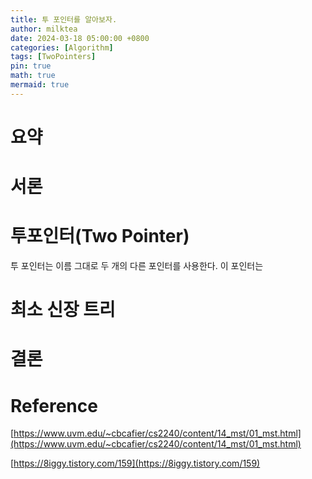 ```yaml
---
title: 투 포인터를 알아보자.
author: milktea
date: 2024-03-18 05:00:00 +0800
categories: [Algorithm]
tags: [TwoPointers]
pin: true
math: true
mermaid: true
---
```


# 요약


# 서론

# 투포인터(Two Pointer)
투 포인터는 이름 그대로 두 개의 다른 포인터를 사용한다. 
이 포인터는 

# 최소 신장 트리

# 결론

# Reference
[https://www.uvm.edu/~cbcafier/cs2240/content/14_mst/01_mst.html](https://www.uvm.edu/~cbcafier/cs2240/content/14_mst/01_mst.html)

[https://8iggy.tistory.com/159](https://8iggy.tistory.com/159)

